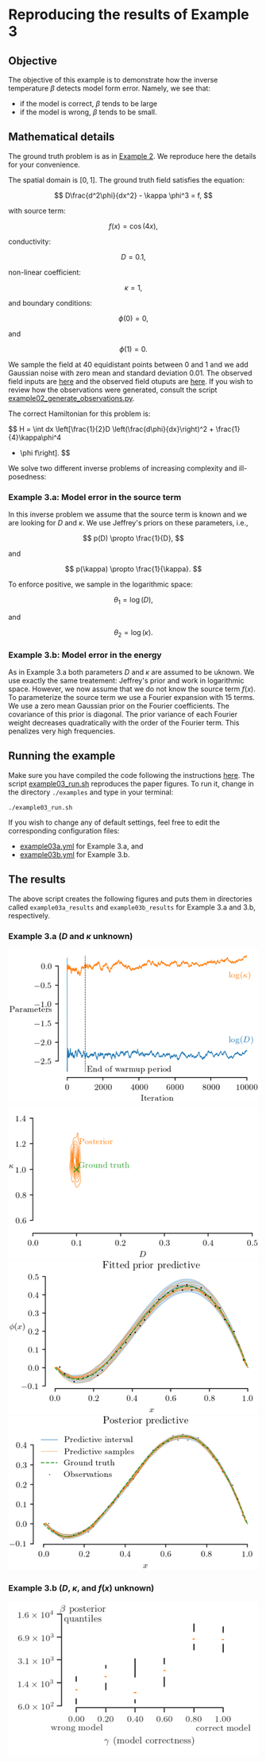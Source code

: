 # Reproducing the results of Example 3

## Objective
The objective of this example is to demonstrate how the inverse temperature
$\beta$ detects model form error.
Namely, we see that:
+ if the model is correct, $\beta$ tends to be large
+ if the model is wrong, $\beta$ tends to be small.

## Mathematical details
The ground truth problem is as in [Example 2](./example02.md).
We reproduce here the details for your convenience.

The spatial domain is $[0, 1]$.
The ground truth field satisfies the equation:

$$
D\frac{d^2\phi}{dx^2} - \kappa \phi^3  = f,
$$

with source term:

$$
f(x) = \cos(4x),
$$

conductivity:

$$
D = 0.1,
$$

non-linear coefficient:

$$
\kappa = 1,
$$

and boundary conditions:

$$
\phi(0) = 0, 
$$

and

$$
\phi(1) = 0.
$$

We sample the field at $40$ equidistant points between $0$ and $1$ and we add
Gaussian noise with zero mean and standard deviation $0.01$.
The observed field inputs are [here](example02_n=40_sigma=1.00e-02_0_x_obs.csv)
and the observed field otuputs are [here](example02_n=40_sigma=1.00e-02_0_x_obs.csv).
If you wish to review how the observations were generated, consult the script
[example02_generate_observations.py](./example02_generate_observations.py).

The correct Hamiltonian for this problem is:

$$
H = \int dx \left\[\frac{1}{2}D \left(\frac{d\phi}{dx}\right)^2 + \frac{1}{4}\kappa\phi^4
+ \phi f\right].
$$

We solve two different inverse problems of increasing complexity and ill-posedness:

### Example 3.a: Model error in the source term

In this inverse problem we assume that the source term is known and we are
looking for $D$ and $\kappa$.
We use Jeffrey's priors on these parameters, i.e.,

$$
p(D) \propto \frac{1}{D},
$$

and

$$
p(\kappa) \propto \frac{1}{\kappa}.
$$

To enforce positive, we sample in the logarithmic space:

$$
\theta_1 = \log(D),
$$

and

$$
\theta_2 = \log(\kappa).
$$

### Example 3.b: Model error in the energy

As in Example 3.a both parameters $D$ and $\kappa$ are assumed to be uknown.
We use exactly the same treatement: Jeffrey's prior and work in logarithmic space.
However, we now assume that we do not know the source term $f(x)$.
To parameterize the source term we use a Fourier expansion with 15 terms.
We use a zero mean Gaussian prior on the Fourier coefficients.
The covariance of this prior is diagonal.
The prior variance of each Fourier weight decreases quadratically with the order
of the Fourier term.
This penalizes very high frequencies.

## Running the example

Make sure you have compiled the code following the instructions 
[here](../README.md).
The script [example03_run.sh](./example03_run.sh) reproduces the paper figures.
To run it, change in the directory `./examples` and type in your terminal:
```
./example03_run.sh
```

If you wish to change any of default settings, feel free to edit the 
corresponding configuration files:
+ [example03a.yml](./example03a.yml) for Example 3.a, and
+ [example03b.yml](./example03b.yml) for Example 3.b.

## The results

The above script creates the following figures and puts them in directories
called `example03a_results` and `example03b_results` for Example 3.a and 3.b,
respectively.

### Example 3.a ($D$ and $\kappa$ unknown)

![Example 3.a.i](./paper_figures/example03a_theta.png)
![Example 3.a.ii](./paper_figures/example03a_theta_post.png)
![Example 3.a.iii](./paper_figures/example03a_fitted_prior_predictive.png)
![Example 3.a.iv](./paper_figures/example03a_fitted_post_predictive.png)


### Example 3.b ($D$, $\kappa$, and $f(x)$ unknown)

![Example 2.b](./paper_figures/example02b.png)
